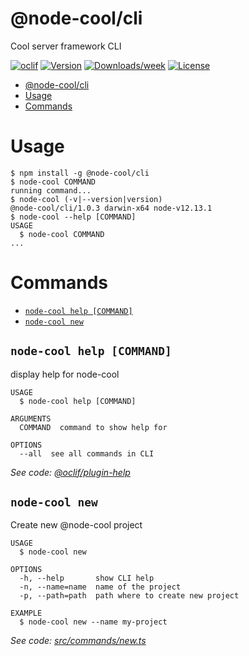 # @node-cool/cli

Cool server framework CLI

[![oclif](https://img.shields.io/badge/cli-oclif-brightgreen.svg)](https://oclif.io)
[![Version](https://img.shields.io/npm/v/@node-cool/cli.svg)](https://npmjs.org/package/@node-cool/cli)
[![Downloads/week](https://img.shields.io/npm/dw/@node-cool/cli.svg)](https://npmjs.org/package/@node-cool/cli)
[![License](https://img.shields.io/npm/l/@node-cool/cli.svg)](https://github.com/Hacklone/node-cool/blob/master/package.json)

<!-- toc -->

- [@node-cool/cli](#node-coolcli)
- [Usage](#usage)
- [Commands](#commands)
<!-- tocstop -->

# Usage

<!-- usage -->

```sh-session
$ npm install -g @node-cool/cli
$ node-cool COMMAND
running command...
$ node-cool (-v|--version|version)
@node-cool/cli/1.0.3 darwin-x64 node-v12.13.1
$ node-cool --help [COMMAND]
USAGE
  $ node-cool COMMAND
...
```

<!-- usagestop -->

# Commands

<!-- commands -->

- [`node-cool help [COMMAND]`](#node-cool-help-command)
- [`node-cool new`](#node-cool-new)

## `node-cool help [COMMAND]`

display help for node-cool

```
USAGE
  $ node-cool help [COMMAND]

ARGUMENTS
  COMMAND  command to show help for

OPTIONS
  --all  see all commands in CLI
```

_See code: [@oclif/plugin-help](https://github.com/oclif/plugin-help/blob/v3.2.0/src/commands/help.ts)_

## `node-cool new`

Create new @node-cool project

```
USAGE
  $ node-cool new

OPTIONS
  -h, --help       show CLI help
  -n, --name=name  name of the project
  -p, --path=path  path where to create new project

EXAMPLE
  $ node-cool new --name my-project
```

_See code: [src/commands/new.ts](https://github.com/Hacklone/node-cool/blob/v1.0.3/src/commands/new.ts)_

<!-- commandsstop -->

